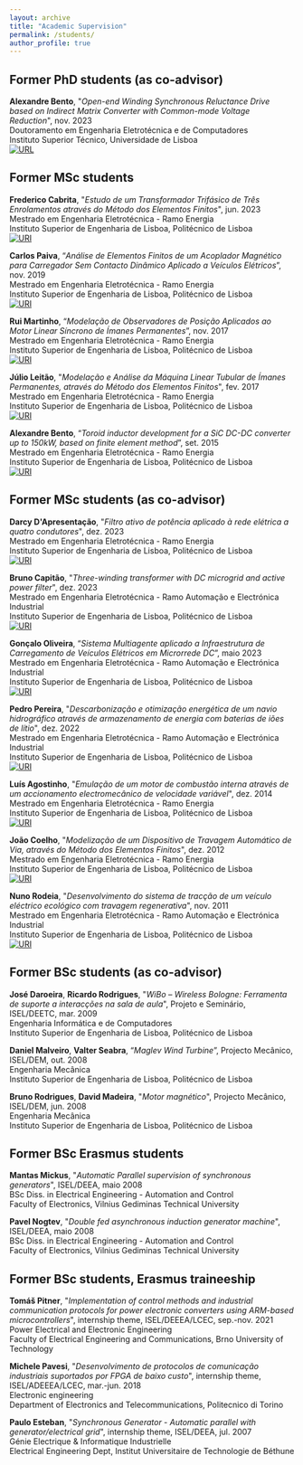 ```yaml
---
layout: archive
title: "Academic Supervision"
permalink: /students/
author_profile: true
---
```



## Former PhD students (as co-advisor)
**Alexandre Bento**, "_Open-end Winding Synchronous Reluctance Drive based on Indirect Matrix Converter with Common-mode Voltage Reduction_", nov. 2023\
Doutoramento em Engenharia Eletrotécnica e de Computadores\
Instituto Superior Técnico, Universidade de Lisboa\
[![URL](https://img.shields.io/badge/URL-Scientific%20Repository%20of%20IST%20·%20ULisboa-blue?style=flat&link=https://scholar.tecnico.ulisboa.pt/records/i35-SI8MF3iFsg4jrPyUm6_Zdr8uzAnq8kNh)](https://scholar.tecnico.ulisboa.pt/records/i35-SI8MF3iFsg4jrPyUm6_Zdr8uzAnq8kNh)


## Former MSc students 
**Frederico Cabrita**, "_Estudo de um Transformador Trifásico de Três Enrolamentos através do Método dos Elementos Finitos_", jun. 2023\
Mestrado em Engenharia Eletrotécnica - Ramo Energia\
Instituto Superior de Engenharia de Lisboa, Politécnico de Lisboa\
[![URI](https://img.shields.io/badge/URI-Scientific%20Repository%20of%20Politécnico%20de%20Lisboa-blue?style=flat&link=http://hdl.handle.net/10400.21/17735)](http://hdl.handle.net/10400.21/17735)


**Carlos Paiva**, “_Análise de Elementos Finitos de um Acoplador Magnético para Carregador Sem Contacto Dinâmico Aplicado a Veículos Elétricos_”, nov. 2019\
Mestrado em Engenharia Eletrotécnica - Ramo Energia\
Instituto Superior de Engenharia de Lisboa, Politécnico de Lisboa\
[![URI](https://img.shields.io/badge/URI-Scientific%20Repository%20of%20Politécnico%20de%20Lisboa-blue?style=flat&link=http://hdl.handle.net/10400.21/12217)](http://hdl.handle.net/10400.21/12217)

**Rui Martinho**, “_Modelação de Observadores de Posição Aplicados ao Motor Linear Síncrono de Ímanes Permanentes_”, nov. 2017\
Mestrado em Engenharia Eletrotécnica - Ramo Energia\
Instituto Superior de Engenharia de Lisboa, Politécnico de Lisboa\
[![URI](https://img.shields.io/badge/URI-Scientific%20Repository%20of%20Politécnico%20de%20Lisboa-blue?style=flat&link=http://hdl.handle.net/10400.21/7985)](http://hdl.handle.net/10400.21/7985)

**Júlio Leitão**, "_Modelação e Análise da Máquina Linear Tubular de Ímanes Permanentes, através do Método dos Elementos Finitos_", fev. 2017\
Mestrado em Engenharia Eletrotécnica - Ramo Energia\
Instituto Superior de Engenharia de Lisboa, Politécnico de Lisboa\
[![URI](https://img.shields.io/badge/URI-Scientific%20Repository%20of%20Politécnico%20de%20Lisboa-blue?style=flat&link=http://hdl.handle.net/10400.21/7120)](http://hdl.handle.net/10400.21/7120)

**Alexandre Bento**, “_Toroid inductor development for a SiC DC-DC converter up to 150kW, based on finite element method_”, set. 2015\
Mestrado em Engenharia Eletrotécnica - Ramo Energia\
Instituto Superior de Engenharia de Lisboa, Politécnico de Lisboa\
[![URI](https://img.shields.io/badge/URI-Scientific%20Repository%20of%20Politécnico%20de%20Lisboa-blue?style=flat&link=http://hdl.handle.net/10400.21/5938)](http://hdl.handle.net/10400.21/5938)


## Former MSc students (as co-advisor)
**Darcy D'Apresentação**, "_Filtro ativo de potência aplicado à rede elétrica a quatro condutores_", dez. 2023\
Mestrado em Engenharia Eletrotécnica - Ramo Energia\
Instituto Superior de Engenharia de Lisboa, Politécnico de Lisboa\
[![URI](https://img.shields.io/badge/URI-Scientific%20Repository%20of%20Politécnico%20de%20Lisboa-blue?style=flat&link=http://hdl.handle.net/10400.21/17489)](http://hdl.handle.net/10400.21/17489)

**Bruno Capitão**, "_Three-winding transformer with DC microgrid and active power filter_", dez. 2023\
Mestrado em Engenharia Eletrotécnica - Ramo Automação e Electrónica Industrial\
Instituto Superior de Engenharia de Lisboa, Politécnico de Lisboa\
[![URI](https://img.shields.io/badge/URI-Scientific%20Repository%20of%20Politécnico%20de%20Lisboa-blue?style=flat&link=http://hdl.handle.net/10400.21/17491)](http://hdl.handle.net/10400.21/17491)

**Gonçalo Oliveira**, “_Sistema Multiagente aplicado a Infraestrutura de Carregamento de Veículos Elétricos em Microrrede DC_”, maio 2023\
Mestrado em Engenharia Eletrotécnica - Ramo Automação e Electrónica Industrial\
Instituto Superior de Engenharia de Lisboa, Politécnico de Lisboa\
[![URI](https://img.shields.io/badge/URI-Scientific%20Repository%20of%20Politécnico%20de%20Lisboa-blue?style=flat&link=http://hdl.handle.net/10400.21/16904)](http://hdl.handle.net/10400.21/16904)

**Pedro Pereira**, "_Descarbonização e otimização energética de um navio hidrográfico através de armazenamento de energia com baterias de iões de lítio_", dez. 2022\
Mestrado em Engenharia Eletrotécnica - Ramo Automação e Electrónica Industrial\
Instituto Superior de Engenharia de Lisboa, Politécnico de Lisboa\
[![URI](https://img.shields.io/badge/URI-Scientific%20Repository%20of%20Politécnico%20de%20Lisboa-blue?style=flat&link=https://repositorio.ipl.pt/handle/10400.21/16976)](https://repositorio.ipl.pt/handle/10400.21/16976)

**Luís Agostinho**, "_Emulação de um motor de combustão interna através de um accionamento electromecânico de velocidade variável_", dez. 2014\
Mestrado em Engenharia Eletrotécnica - Ramo Energia\
Instituto Superior de Engenharia de Lisboa, Politécnico de Lisboa\
[![URI](https://img.shields.io/badge/URI-Scientific%20Repository%20of%20Politécnico%20de%20Lisboa-blue?style=flat&link=http://hdl.handle.net/10400.21/4283)](http://hdl.handle.net/10400.21/4283)

**João Coelho**, "_Modelização de um Dispositivo de Travagem Automático de Via, através do Método dos Elementos Finitos_", dez. 2012\
Mestrado em Engenharia Eletrotécnica - Ramo Energia\
Instituto Superior de Engenharia de Lisboa, Politécnico de Lisboa\
[![URI](https://img.shields.io/badge/URI-Scientific%20Repository%20of%20Politécnico%20de%20Lisboa-blue?style=flat&link=http://hdl.handle.net/10400.21/2553)](http://hdl.handle.net/10400.21/2553)

**Nuno Rodeia**, "_Desenvolvimento do sistema de tracção de um veículo eléctrico ecológico com travagem regenerativa_", nov. 2011\
Mestrado em Engenharia Eletrotécnica - Ramo Automação e Electrónica Industrial\
Instituto Superior de Engenharia de Lisboa, Politécnico de Lisboa\
[![URI](https://img.shields.io/badge/URI-Scientific%20Repository%20of%20Politécnico%20de%20Lisboa-blue?style=flat&link=http://hdl.handle.net/10400.21/1245)](http://hdl.handle.net/10400.21/1245)


## Former BSc students (as co-advisor)
**José Daroeira**, **Ricardo Rodrigues**, "_WiBo – Wireless Bologne: Ferramenta de suporte a interacções na sala de aula_", Projeto e Seminário, ISEL/DEETC, mar. 2009\
Engenharia Informática e de Computadores\
Instituto Superior de Engenharia de Lisboa, Politécnico de Lisboa

**Daniel Malveiro**, **Valter Seabra**, “_Maglev Wind Turbine_”, Projecto Mecânico, ISEL/DEM, out. 2008\
Engenharia Mecânica\
Instituto Superior de Engenharia de Lisboa, Politécnico de Lisboa

**Bruno Rodrigues**, **David Madeira**, "_Motor magnético_", Projecto Mecânico, ISEL/DEM, jun. 2008\
Engenharia Mecânica\
Instituto Superior de Engenharia de Lisboa, Politécnico de Lisboa


## Former BSc Erasmus students
**Mantas Mickus**, "_Automatic Parallel supervision of synchronous generators_", ISEL/DEEA, maio 2008\
BSc Diss. in Electrical Engineering - Automation and Control\
Faculty of Electronics, Vilnius Gediminas Technical University

**Pavel Nogtev**, "_Double fed asynchronous induction generator machine_", ISEL/DEEA, maio 2008\
BSc Diss. in Electrical Engineering - Automation and Control\
Faculty of Electronics, Vilnius Gediminas Technical University

## Former BSc students, Erasmus traineeship
**Tomáš Pitner**, "_Implementation of control methods and industrial communication protocols for power electronic converters using ARM-based microcontrollers_", internship theme, ISEL/DEEEA/LCEC, sep.-nov. 2021\
Power Electrical and Electronic Engineering\
Faculty of Electrical Engineering and Communications, Brno University of Technology

**Michele Pavesi**, "_Desenvolvimento de protocolos de comunicação industriais suportados por FPGA de baixo custo_", internship theme, ISEL/ADEEEA/LCEC, mar.-jun. 2018\
Electronic engineering\
Department of Electronics and Telecommunications, Politecnico di Torino

**Paulo Esteban**, "_Synchronous Generator - Automatic parallel with generator/electrical grid_", internship theme, ISEL/DEEA, jul. 2007\
Génie Electrique & Informatique Industrielle\
Electrical Engineering Dept, Institut Universitaire de Technologie de Béthune

